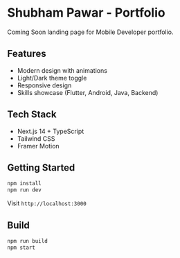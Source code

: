 # Shubham Pawar - Portfolio

Coming Soon landing page for Mobile Developer portfolio.

## Features

- Modern design with animations
- Light/Dark theme toggle
- Responsive design
- Skills showcase (Flutter, Android, Java, Backend)

## Tech Stack

- Next.js 14 + TypeScript
- Tailwind CSS
- Framer Motion

## Getting Started

```bash
npm install
npm run dev
```

Visit `http://localhost:3000`

## Build

```bash
npm run build
npm start
```